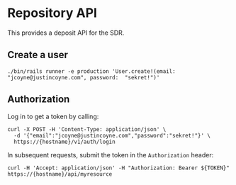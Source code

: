 # Repository API

This provides a deposit API for the SDR.

## Create a user

```
./bin/rails runner -e production 'User.create!(email: "jcoyne@justincoyne.com", password:  "sekret!")'
```

## Authorization

Log in to get a token by calling:

```
curl -X POST -H 'Content-Type: application/json' \
  -d '{"email":"jcoyne@justincoyne.com","password":"sekret!"}' \
  https://{hostname}/v1/auth/login
```

In subsequent requests, submit the token in the `Authorization` header:


```
curl -H 'Accept: application/json' -H "Authorization: Bearer ${TOKEN}" https://{hostname}/api/myresource
```
